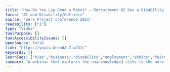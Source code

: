 ```yaml
---
title: "How Do You Lip Read a Robot? – Recruitment AI has a Disability Problem"
focus: "AI and Disability/Outliers"
source: "Zero Project conference 2021"
readability: ["I"]
type: "Video"
toolPurpose: []
toolAccessibilityIssues: []
openSource: false
link: "https://youtu.be/ndA-Z_wJ31s"
keywords: []
learnTags: ["bias","business","disability","employment","ethics","fairness"]
summary: "A webinar that explores the unacknowledged risks to the more than 1.3 billion persons with disabilities that are triggered by the fast-growing use of AI-powered recruitment tools. "
---
```


